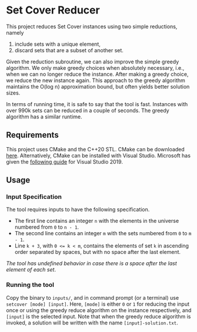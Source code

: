 # Set Cover Reducer
This project reduces Set Cover instances using two simple reductions, namely
1. include sets with a unique element,
1. discard sets that are a subset of another set.

Given the reduction subroutine, we can also improve the simple greedy algorithm. We only make greedy choices when absolutely necessary, i.e., when we can no longer reduce the instance. After making a greedy choice, we reduce the new instance again. This approach to the greedy algorithm maintains the O(log n) approximation bound, but often yields better solution sizes.

In terms of running time, it is safe to say that the tool is fast. Instances with over 990k sets can be reduced in a couple of seconds. The greedy algorithm has a similar runtime.

## Requirements
This project uses CMake and the C++20 STL. CMake can be downloaded [here](https://cmake.org/download/]).
Alternatively, CMake can be installed with Visual Studio. Microsoft has given the [following guide](https://docs.microsoft.com/en-us/cpp/build/cmake-projects-in-visual-studio?view=vs-2019) for Visual Studio 2019.

## Usage

### Input Specification
The tool requires inputs to have the following specification. 
* The first line contains an integer `n` with the elements in the universe numbered from `0` to `n - 1`.
* The second line contains an integer `m` with the sets numbered from `0` to `m - 1`.
* Line `k + 3`, with `0 <= k < m`, contains the elements of set `k` in ascending order separated by spaces, but with no space after the last element.

*The tool has undefined behavior in case there is a space after the last element of each set*.

### Running the tool
Copy the binary to `inputs/`, and in command prompt (or a terminal) use `setcover [mode] [input]`.
Here, `[mode]` is either `0` or `1` for reducing the input once or using the greedy reduce algorithm on the instance respectively, and `[input]` is the selected input. Note that when the greedy reduce algorithm is invoked, a solution will be written with the name `[input]-solution.txt`.